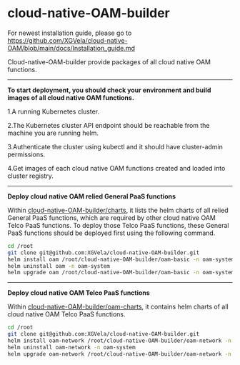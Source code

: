 # cloud-native-OAM-builder

For newest installation guide, please go to https://github.com/XGVela/cloud-native-OAM/blob/main/docs/Installation_guide.md

Cloud-native-OAM-builder provide packages of all cloud native OAM functions.

---
**To start deployment, you should check your environment and build images of all cloud native OAM functions.**

1.A running Kubernetes cluster.

2.The Kubernetes cluster API endpoint should be reachable from the machine you are running helm.

3.Authenticate the cluster using kubectl and it should have cluster-admin permissions.

4.Get images of each cloud native OAM functions created and loaded into cluster registry.

---
**Deploy cloud native OAM relied General PaaS functions**

Within [cloud-native-OAM-builder/charts](https://github.com/XGVela/cloud-native-OAM-builder/oam-basic), it lists the helm charts of all relied General PaaS functions, which are required by other cloud native OAM Telco PaaS functions. To deploy those Telco PaaS functions, these General PaaS functions should be deployed first using the following command.

```bash
cd /root
git clone git@github.com:XGVela/cloud-native-OAM-builder.git
helm install oam /root/cloud-native-OAM-builder/oam-basic -n oam-system
helm uninstall oam -n oam-system
helm upgrade oam /root/cloud-native-OAM-builder/oam-basic -n oam-system
```

---
**Deploy cloud native OAM Telco PaaS functions**

Within [cloud-native-OAM-builder/oam-charts](https://github.com/XGVela/cloud-native-OAM-builder/oam-network), it contains helm charts of all cloud native OAM Telco PaaS functions.

```bash
cd /root
git clone git@github.com:XGVela/cloud-native-OAM-builder.git
helm install oam-network /root/cloud-native-OAM-builder/oam-network -n oam-system
helm uninstall oam-network -n oam-system
helm upgrade oam-network /root/cloud-native-OAM-builder/oam-network -n oam-system
```
